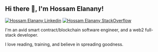 ## Hi there 👋, I'm Hossam Elanany!


[![Hossam Elanany Linkedin](https://img.shields.io/badge/LinkedIn-0077B5?style=for-the-badge&logo=linkedin&logoColor=white)](https://www.linkedin.com/in/hossamanany/)
[![Hossam Elanany StackOverflow](https://img.shields.io/badge/StackOverflow-F48024?style=for-the-badge&logo=stackoverflow&logoColor=white)](https://stackoverflow.com/users/28752942/hossam-elanany)


I'm an avid smart contract/blockchain software engineer, and a web2 full-stack developer.

I love reading, training, and believe in spreading goodness.

<!--
**hossamanany/hossamanany** is a ✨ _special_ ✨ repository because its `README.md` (this file) appears on your GitHub profile.

Here are some ideas to get you started:

- 🔭 I’m currently working on ...
- 🌱 I’m currently learning ...
- 👯 I’m looking to collaborate on ...
- 🤔 I’m looking for help with ...
- 💬 Ask me about ...
- 📫 How to reach me: ...
- 😄 Pronouns: ...
- ⚡ Fun fact: ...
-->
